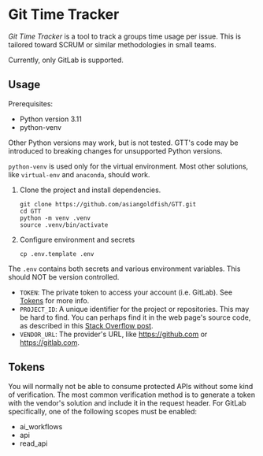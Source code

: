 # Git Time Tracker
*Git Time Tracker* is a tool to track a groups time usage per issue. This is tailored toward SCRUM or similar methodologies in small teams.

Currently, only GitLab is supported.

## Usage
Prerequisites:
- Python version 3.11
- python-venv

Other Python versions may work, but is not tested. GTT's code may be introduced to breaking changes for unsupported Python versions.

`python-venv` is used only for the virtual environment. Most other solutions, like `virtual-env` and `anaconda`, should work.

1. Clone the project and install dependencies.
    ```
    git clone https://github.com/asiangoldfish/GTT.git
    cd GTT
    python -m venv .venv
    source .venv/bin/activate
    ```
2. Configure environment and secrets
    ```
    cp .env.template .env
    ```

The `.env` contains both secrets and various environment variables. This should NOT be version controlled.
- `TOKEN`: The private token to access your account (i.e. GitLab). See [Tokens](#tokens) for more info.
- `PROJECT_ID`: A unique identifier for the project or repositories. This may be hard to find. You can perhaps find it in the web page's source code, as described in this [Stack Overflow post](https://stackoverflow.com/a/45500237).
- `VENDOR_URL`: The provider's URL, like https://github.com or https://gitlab.com.

## Tokens
You will normally not be able to consume protected APIs without some kind of verification. The most common verification method is to generate a token with the vendor's solution and include it in the request header. For GitLab specifically, one of the following scopes must be enabled:
- ai_workflows
- api
- read_api

